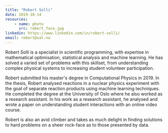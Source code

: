 ```yaml
---
title: "Robert Solli"
date: 2019-10-14
resources:
    - name: photo
      src: robert_face.jpg
linkedin: https://www.linkedin.com/in/robert-solli/
email: robert@xal.no
---
```

Robert Solli is a specialist in scientific programming, with expertise in mathematical optimisation,
statistical analysis and machine learning. He has solved a varied set of problems with this skillset, from 
understanding complex physical systems to increasing student volunteer participation.

Robert submitted his master's degree in Computational Physics in 2019. In the thesis, Robert analysed 
reactions in a nuclear physics experiment with the goal of separate reaction products using machine learning 
techniques. He completed the degree at the University of Oslo where he also worked as a research assistant. 
In his work as a research assistant, he analysed and wrote a paper on understanding student interactions with 
an online video course. 

Robert is also an avid climber and takes as much delight in finding solutions to hard problems on a sheer 
rock-face as to those presented by data.
